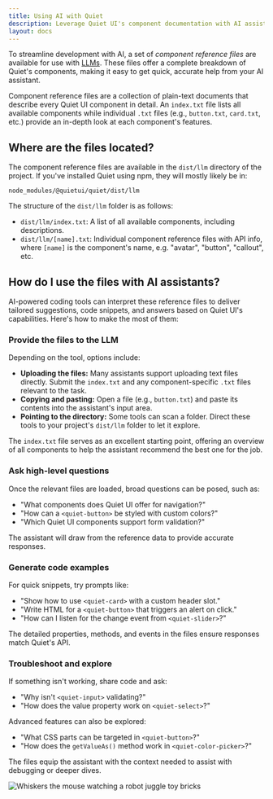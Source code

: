 ```yaml
---
title: Using AI with Quiet
description: Leverage Quiet UI's component documentation with AI assistants for smarter workflows.
layout: docs
---
```


To streamline development with AI, a set of _component reference files_ are available for use with [LLMs](https://en.wikipedia.org/wiki/Large_language_model). These files offer a complete breakdown of Quiet's components, making it easy to get quick, accurate help from your AI assistant.

Component reference files are a collection of plain-text documents that describe every Quiet UI component in detail. An `index.txt` file lists all available components while individual `.txt` files (e.g., `button.txt`, `card.txt`, etc.) provide an in-depth look at each component's features.

## Where are the files located?

The component reference files are available in the `dist/llm` directory of the project. If you've installed Quiet using npm, they will mostly likely be in:

```
node_modules/@quietui/quiet/dist/llm
```

The structure of the `dist/llm` folder is as follows:

- `dist/llm/index.txt`: A list of all available components, including descriptions.
- `dist/llm/[name].txt`: Individual component reference files with API info, where `[name]` is the component's name, e.g. "avatar", "button", "callout", etc.

## How do I use the files with AI assistants?

AI-powered coding tools can interpret these reference files to deliver tailored suggestions, code snippets, and answers based on Quiet UI's capabilities. Here's how to make the most of them:

### Provide the files to the LLM

Depending on the tool, options include:

- **Uploading the files:** Many assistants support uploading text files directly. Submit the `index.txt` and any component-specific `.txt` files relevant to the task.
- **Copying and pasting:** Open a file (e.g., `button.txt`) and paste its contents into the assistant's input area.
- **Pointing to the directory:** Some tools can scan a folder. Direct these tools to your project's `dist/llm` folder to let it explore.

The `index.txt` file serves as an excellent starting point, offering an overview of all components to help the assistant recommend the best one for the job.

### Ask high-level questions

Once the relevant files are loaded, broad questions can be posed, such as:

- "What components does Quiet UI offer for navigation?"
- "How can a `<quiet-button>` be styled with custom colors?"
- "Which Quiet UI components support form validation?"

The assistant will draw from the reference data to provide accurate responses.

### Generate code examples

For quick snippets, try prompts like:

- "Show how to use `<quiet-card>` with a custom header slot."
- "Write HTML for a `<quiet-button>` that triggers an alert on click."
- "How can I listen for the change event from `<quiet-slider>`?"

The detailed properties, methods, and events in the files ensure responses match Quiet's API.

### Troubleshoot and explore

If something isn't working, share code and ask:

- "Why isn't `<quiet-input>` validating?"
- "How does the value property work on `<quiet-select>`?"

Advanced features can also be explored:

- "What CSS parts can be targeted in `<quiet-button>`?"
- "How does the `getValueAs()` method work in `<quiet-color-picker>`?"

The files equip the assistant with the context needed to assist with debugging or deeper dives.

<img class="whiskers-center" src="/assets/images/whiskers/with-robot.svg" alt="Whiskers the mouse watching a robot juggle toy bricks">
